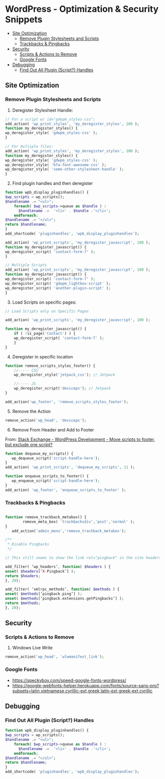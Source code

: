 # WordPress - Optimization & Security Snippets

<!-- MarkdownTOC -->

* [Site Optimization](#site-optimization)
  * [Remove Plugin Stylesheets and Scripts](#remove-plugin-stylesheets-and-scripts)
  * [Trackbacks & Pingbacks](#trackbacks--pingbacks)
* [Security](#security)
  * [Scripts & Actions to Remove](#scripts--actions-to-remove)
  * [Google Fonts](#google-fonts)
* [Debugging](#debugging)
  * [Find Out All Plugin \(Script?\) Handles](#find-out-all-plugin-script-handles)

<!-- /MarkdownTOC -->

<a id="site-optimization"></a>
## Site Optimization

<a id="remove-plugin-stylesheets-and-scripts"></a>
### Remove Plugin Stylesheets and Scripts

1. Deregister Stylesheet Handle:

```php
// For a script w/ id="gdwpm_styles-css":
add_action( 'wp_print_styles', 'my_deregister_styles', 100 );
function my_deregister_styles() {
wp_deregister_style( 'gdwpm_styles-css' );
}

// For multiple files:
add_action( 'wp_print_styles', 'my_deregister_styles', 100 );
function my_deregister_styles() {
wp_deregister_style( 'gdwpm_styles-css' );
wp_deregister_style( 'bfa-font-awesome-css' );
wp_deregister_style( 'some-other-stylesheet-handle' );
}
```

2. Find plugin handles and then deregister

```php
function wpb_display_pluginhandles() {
$wp_scripts = wp_scripts();
$handlename .= "<ul>";
    foreach( $wp_scripts->queue as $handle ) :
      $handlename .=  '<li>' . $handle .'</li>';
    endforeach;
$handlename .= "</ul>";
return $handlename;
}
add_shortcode( 'pluginhandles', 'wpb_display_pluginhandles');
```

```php
add_action( 'wp_print_scripts', 'my_deregister_javascript', 100 );
function my_deregister_javascript() {
wp_deregister_script( 'contact-form-7' );
}

// Multiple Scripts
add_action( 'wp_print_scripts', 'my_deregister_javascript', 100 );
function my_deregister_javascript() {
wp_deregister_script( 'contact-form-7' );
wp_deregister_script( 'gdwpm_lightbox-script' );
wp_deregister_script( 'another-plugin-script' );
}
```

3. Load Scripts on specific pages:

```php
// Load Scripts only on Specific Pages

add_action( 'wp_print_scripts', 'my_deregister_javascript', 100 );

function my_deregister_javascript() {
    if ( !is_page('Contact') ) {
    wp_deregister_script( 'contact-form-7' );
    }
}
```

4. Deregister in specific location

```php
function remove_scripts_styles_footer() {
    //----- CSS
    wp_deregister_style('jetpack_css'); // Jetpack

    //----- JS
    wp_deregister_script('devicepx'); // Jetpack
}

add_action('wp_footer', 'remove_scripts_styles_footer');
```

5. Remove the Action

```php
remove_action('wp_head', 'devicepx');
```

6. Remove From Header and Add to Footer

From: [Stack Exchange - WordPress Development - Move scripts to footer, but exclude one script?](https://wordpress.stackexchange.com/questions/205938/move-scripts-to-footer-but-exclude-one-script)

```php
function dequeue_my_scripts() {
   wp_dequeue_script('script-handle-here');
}
add_action( 'wp_print_scripts', 'dequeue_my_scripts', 11 );
```

```php
function enqueue_scripts_to_footer() {
   wp_enqueue_script('script-handle-here');
}
add_action( 'wp_footer', 'enqueue_scripts_to_footer' );
```

<a id="trackbacks--pingbacks"></a>
### Trackbacks & Pingbacks
```php

function remove_trackback_metabox() {
        remove_meta_box( 'trackbacksdiv','post','normal' );
}
   add_action('admin_menu','remove_trackback_metabox');

/**
 * Disable Pingbacks
 */

// This still seems to show the link rel="pingback" in the site headers tho - idk if this is a Genesis thing or something else??

add_filter( ‘wp_headers’, function( $headers ) {
unset( $headers[‘X-Pingback’] );
return $headers;
}, 20);

add_filter( ‘xmlrpc_methods’, function( $methods ) {
unset( $methods[‘pingback.ping’] );
unset( $methods[‘pingback.extensions.getPingbacks’] );
return $methods;
}, 20);
```


<a id="security"></a>
## Security

<a id="scripts--actions-to-remove"></a>
### Scripts & Actions to Remove

1. Windows Live Write
```php
remove_action('wp_head', 'wlwmanifest_link');
```

<a id="google-fonts"></a>
### Google Fonts

* https://speckyboy.com/speed-google-fonts-wordpress/
* https://google-webfonts-helper.herokuapp.com/fonts/source-sans-pro?subsets=latin,vietnamese,cyrillic-ext,greek,latin-ext,greek-ext,cyrillic

<a id="debugging"></a>
## Debugging

<a id="find-out-all-plugin-script-handles"></a>
### Find Out All Plugin (Script?) Handles

```php
function wpb_display_pluginhandles() {
$wp_scripts = wp_scripts();
$handlename .= "<ul>";
    foreach( $wp_scripts->queue as $handle ) :
      $handlename .=  '<li>' . $handle .'</li>';
    endforeach;
$handlename .= "</ul>";
return $handlename;
}
add_shortcode( 'pluginhandles', 'wpb_display_pluginhandles');
```
